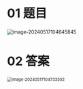 # 01 题目

<img src="https://cvp.oss-cn-shanghai.aliyuncs.com/picgo/202405171046925.png" alt="image-20240517104645845" style="zoom: 80%;" />

# 02 答案

<img src="https://cvp.oss-cn-shanghai.aliyuncs.com/picgo/202405171047554.png" alt="image-20240517104733502" style="zoom: 67%;" />